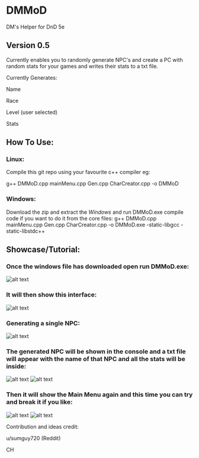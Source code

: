 # DMMoD
DM's Helper for DnD 5e

## Version 0.5

Currently enables you to randomly generate NPC's and create a PC with random stats for your games and writes their stats to a txt file.

Currently Generates:

Name

Race

Level (user selected) 

Stats

## How To Use:
### **Linux:**

Compile this git repo using your favourite c++ compiler eg: 

g++ DMMoD.cpp mainMenu.cpp Gen.cpp CharCreator.cpp -o DMMoD

### **Windows:**

Download the zip and extract the *Windows* and run DMMoD.exe
compile code if you want to do it from the core files:
g++ DMMoD.cpp mainMenu.cpp Gen.cpp CharCreator.cpp -o DMMoD.exe -static-libgcc -static-libstdc++
## Showcase/Tutorial:
### Once the windows file has downloaded open run DMMoD.exe:
![alt text](https://i.imgur.com/VGFzlbI.png "1")
### It will then show this interface:
![alt text](https://i.imgur.com/L2g5d1u.png"2")
### Generating a single NPC: 
![alt text](https://i.imgur.com/h3Ityiz.png"3")
### The generated NPC will be shown in the console and a txt file will appear with the name of that NPC and all the stats will be inside:
![alt text](https://i.imgur.com/u5QpxJe.png"4")
![alt text](https://i.imgur.com/ts14vf4.png1"5")
### Then it will show the Main Menu again and this time you can try and break it if you like:
![alt text](https://i.imgur.com/vxf0Mad.png"7")
![alt text](https://i.imgur.com/Sv1iRst.png"8")


Contribution and ideas credit:

u/sumguy720 (Reddit)

CH
